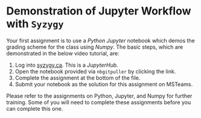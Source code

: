 
# Demonstration of Jupyter Workflow with `Syzygy`

Your first assignment is to use a *Python* *Jupyter* notebook which demos the grading scheme for the class using *Numpy*. The basic steps, which are demonstrated in the below video tutorial, are:

1. Log into [syzygy.ca](https://mcmaster.syzygy.ca/). This is a *JupyterHub*.
2. Open the notebook provided via `nbgitpuller` by clicking the link.
3. Complete the assignment at the bottom of the file.
4. Submit your notebook as the solution for this assignment on MSTeams. 

Please refer to the assignments on Python, Jupyter, and Numpy for further training. Some of you will need to complete these assignments before you can complete this one. 